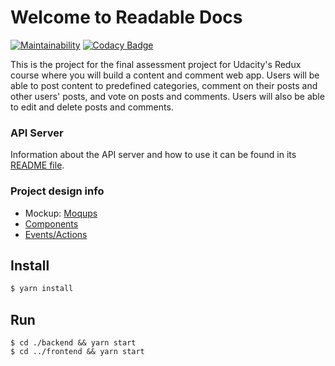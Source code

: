 # Welcome to Readable Docs

[![Maintainability](https://api.codeclimate.com/v1/badges/6e3a426c443402a3f8ca/maintainability)](https://codeclimate.com/github/chrismaille/Readable/maintainability)
[![Codacy Badge](https://api.codacy.com/project/badge/Grade/4544c3a6880248d893cab1d12313dd9f)](https://www.codacy.com/app/chrismaille/Readable?utm_source=github.com&amp;utm_medium=referral&amp;utm_content=chrismaille/Readable&amp;utm_campaign=Badge_Grade)


This is the project for the final assessment project for Udacity's Redux
course where you will build a content and comment web app. Users will be
able to post content to predefined categories, comment on their posts
and other users' posts, and vote on posts and comments. Users will also
be able to edit and delete posts and comments.

### API Server

Information about the API server and how to use it can be found in its
[README file](packages/api-server/README.md).

### Project design info

* Mockup:
  [Moqups](https://app.moqups.com/dzuoT76hjR/view/page/aa849dfe8?fit_width=1)
* [Components](https://github.com/chrismaille/Readable/issues/2)
* [Events/Actions](https://github.com/chrismaille/Readable/issues/3)


## Install

```bash
$ yarn install
```

## Run

```
$ cd ./backend && yarn start
$ cd ../frontend && yarn start
```

